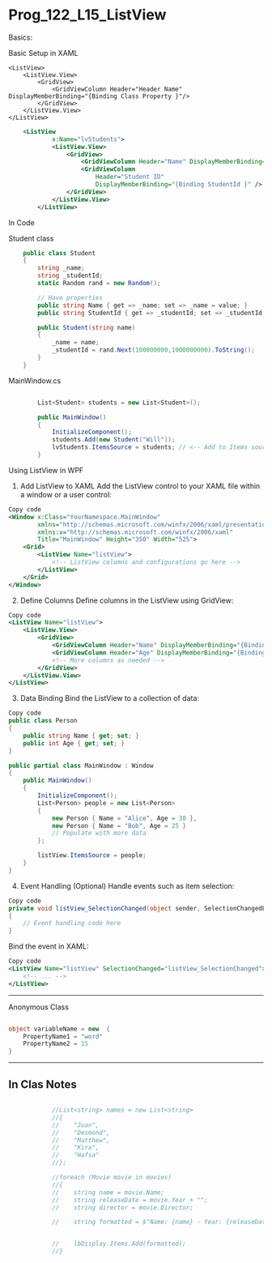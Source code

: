 # Prog_122_L15_ListView


Basics:

Basic Setup in XAML
```
<ListView>
    <ListView.View>
        <GridView>
            <GridViewColumn Header="Header Name" DisplayMemberBinding="{Binding Class Property }"/>
        </GridView>
    </ListView.View>
</ListView>
```

```xml
    <ListView
            x:Name="lvStudents">
            <ListView.View>
                <GridView>
                    <GridViewColumn Header="Name" DisplayMemberBinding="{Binding Name }"/>
                    <GridViewColumn
                        Header="Student ID"
                        DisplayMemberBinding="{Binding StudentId }" />
                </GridView>
            </ListView.View>
        </ListView>
```

In Code

Student class
```csharp
    public class Student
    {
        string _name;
        string _studentId;
        static Random rand = new Random();

        // Have properties
        public string Name { get => _name; set => _name = value; }
        public string StudentId { get => _studentId; set => _studentId = value; }

        public Student(string name)
        {
            _name = name;
            _studentId = rand.Next(100000000,1000000000).ToString();
        }
    }
```

MainWindow.cs

```csharp

        List<Student> students = new List<Student>();

        public MainWindow()
        {
            InitializeComponent();
            students.Add(new Student("Will"));
            lvStudents.ItemsSource = students; // <-- Add to Items source
        }
```





Using ListView in WPF
1. Add ListView to XAML
Add the ListView control to your XAML file within a window or a user control:

```xml
Copy code
<Window x:Class="YourNamespace.MainWindow"
        xmlns="http://schemas.microsoft.com/winfx/2006/xaml/presentation"
        xmlns:x="http://schemas.microsoft.com/winfx/2006/xaml"
        Title="MainWindow" Height="350" Width="525">
    <Grid>
        <ListView Name="listView">
            <!-- ListView columns and configurations go here -->
        </ListView>
    </Grid>
</Window>
```

2. Define Columns
Define columns in the ListView using GridView:

```xml
Copy code
<ListView Name="listView">
    <ListView.View>
        <GridView>
            <GridViewColumn Header="Name" DisplayMemberBinding="{Binding Name}" />
            <GridViewColumn Header="Age" DisplayMemberBinding="{Binding Age}" />
            <!-- More columns as needed -->
        </GridView>
    </ListView.View>
</ListView>
```

3. Data Binding
Bind the ListView to a collection of data:

```csharp
Copy code
public class Person
{
    public string Name { get; set; }
    public int Age { get; set; }
}

public partial class MainWindow : Window
{
    public MainWindow()
    {
        InitializeComponent();
        List<Person> people = new List<Person>
        {
            new Person { Name = "Alice", Age = 30 },
            new Person { Name = "Bob", Age = 25 }
            // Populate with more data
        };

        listView.ItemsSource = people;
    }
}
```


4. Event Handling (Optional)
Handle events such as item selection:

```csharp
Copy code
private void listView_SelectionChanged(object sender, SelectionChangedEventArgs e)
{
    // Event handling code here
}
```

Bind the event in XAML:

```xml
Copy code
<ListView Name="listView" SelectionChanged="listView_SelectionChanged">
    <!-- ... -->
</ListView>
```

---

Anonymous Class

```csharp

object variableName = new  {
    PropertyName1 = "word"
    PropertyName2 = 15
}

```

---

## In Clas Notes

```csharp

            //List<string> names = new List<string>
            //{
            //    "Juan",
            //    "Desmond",
            //    "Matthew",
            //    "Kira",
            //    "Hafsa"
            //};

            //foreach (Movie movie in movies)
            //{
            //    string name = movie.Name;
            //    string releaseDate = movie.Year + "";
            //    string director = movie.Director;

            //    string formatted = $"Name: {name} - Year: {releaseDate} - Director: {director}";


            //    lbDisplay.Items.Add(formatted);
            //}

```